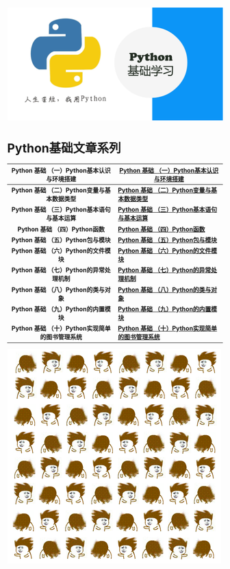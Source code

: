 

![python 基本学习](README/images/python-16937451045123.png)

# **Python基础文章系列**

|   **Python 基础 （一）Python基本认识与环境搭建**   | **[Python 基础 （一）Python基本认识与环境搭建](https://blog.csdn.net/Darwin_Bossen/article/details/132630810)** |
| :------------------------------------------------: | ------------------------------------------------------------ |
|   **Python 基础 （二）Python变量与基本数据类型**   | **[Python 基础 （二）Python变量与基本数据类型](https://blog.csdn.net/Darwin_Bossen/article/details/132636186)** |
|   **Python 基础 （三）Python基本语句与基本运算**   | **[Python 基础 （三）Python基本语句与基本运算](https://blog.csdn.net/Darwin_Bossen/article/details/132637349)** |
|          **Python 基础 （四）Python函数**          | **[Python 基础 （四）Python函数](https://blog.csdn.net/Darwin_Bossen/article/details/132639025)** |
|        **Python 基础 （五）Python包与模块**        | **[Python 基础 （五）Python包与模块](https://blog.csdn.net/Darwin_Bossen/article/details/132641698)** |
|       **Python 基础 （六）Python的文件模块**       | **[Python 基础 （六）Python的文件模块](https://blog.csdn.net/Darwin_Bossen/article/details/132641711)** |
|     **Python 基础 （七）Python的异常处理机制**     | **[Python 基础 （七）Python的异常处理机制](https://blog.csdn.net/Darwin_Bossen/article/details/132646251)** |
|       **Python 基础 （八）Python的类与对象**       | **[Python 基础 （八）Python的类与对象](https://blog.csdn.net/Darwin_Bossen/article/details/132649863)** |
|       **Python 基础 （九）Python的内置模块**       | **[Python 基础 （九）Python的内置模块](https://blog.csdn.net/Darwin_Bossen/article/details/132650579)** |
| **Python 基础 （十）Python实现简单的图书管理系统** | **[Python 基础 （十）Python实现简单的图书管理系统](https://blog.csdn.net/Darwin_Bossen/article/details/132654796)** |

![006r3PQBjw1fag8oboe86g30dw0dw7do](README/images/006r3PQBjw1fag8oboe86g30dw0dw7do.gif)
